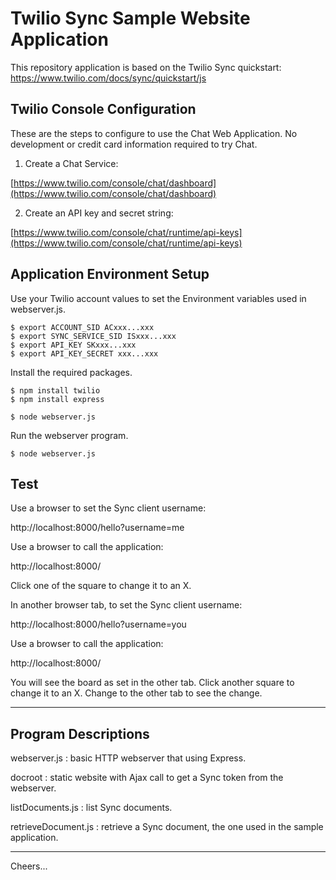 # Twilio Sync Sample Website Application

This repository application is based on the Twilio Sync quickstart:
https://www.twilio.com/docs/sync/quickstart/js

## Twilio Console Configuration

These are the steps to configure to use the Chat Web Application.
No development or credit card information required to try Chat.

1. Create a Chat Service:

[https://www.twilio.com/console/chat/dashboard](https://www.twilio.com/console/chat/dashboard)

2. Create an API key and secret string:

[https://www.twilio.com/console/chat/runtime/api-keys](https://www.twilio.com/console/chat/runtime/api-keys)


## Application Environment Setup

Use your Twilio account values to set the Environment variables used in webserver.js.
````
$ export ACCOUNT_SID ACxxx...xxx
$ export SYNC_SERVICE_SID ISxxx...xxx
$ export API_KEY SKxxx...xxx
$ export API_KEY_SECRET xxx...xxx
````
Install the required packages.
````
$ npm install twilio
$ npm install express

$ node webserver.js
````
Run the webserver program.
````
$ node webserver.js
````

## Test

Use a browser to set the Sync client username:

http://localhost:8000/hello?username=me

Use a browser to call the application:

http://localhost:8000/

Click one of the square to change it to an X.

In another browser tab, to set the Sync client username:

http://localhost:8000/hello?username=you

Use a browser to call the application:

http://localhost:8000/

You will see the board as set in the other tab.
Click another square to change it to an X.
Change to the other tab to see the change.

--------------------------------------------------------------------------------
## Program Descriptions

webserver.js : basic HTTP webserver that using Express.

docroot : static website with Ajax call to get a Sync token from the webserver.

listDocuments.js : list Sync documents.

retrieveDocument.js : retrieve a Sync document, the one used in the sample application.

--------------------------------------------------------------------------------

Cheers...

